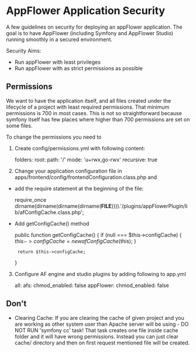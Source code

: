 # AppFlower Application Security
A few guidelines on security for deploying an appFlower application. The goal is to have AppFlower (including Symfony and AppFlower Studio) running smoothly in a secured environment.

Security Aims:

 * Run appFlower with least privileges
 * Run appFlower with as strict permissions as possible
 
## Permissions 
We want to have the application itself, and all files created under the lifecycle of a project with least required permissions. That minimum permissions is 700 in most cases. This is not so straightforward because symfony itself has few places where higher than 700 permissions are set on some files.

To change the permissions you need to

1. Create config/permissions.yml with following content:

    folders:
      root:
        path: '/'
        mode: 'u+rwx,go-rwx'
        recursive: true

2. Change your application configuration file in apps/frontend/config/frontendConfiguration.class.php and

 * add the require statement at the beginning of the file:

    require_once dirname(dirname(dirname(dirname(__FILE__)))).'/plugins/appFlowerPlugin/lib/afConfigCache.class.php';

 * Add getConfigCache() method

    public function getConfigCache()
    {
        if (null === $this->configCache) {
            $this->configCache = new afConfigCache($this);
        }

        return $this->configCache;
    }

3. Configure AF engine and studio plugins by adding following to app.yml

    all:
      afs:
        chmod_enabled: false
      appFlower:
        chmod_enabled: false

## Don't
 * Clearing Cache: If you are clearing the cache of given project and you are working as other system user than Apache server will be using - DO NOT RUN 'symfony cc' task! That task creates one file inside cache folder and it will have wrong permissions. Instead you can just clear cache/ directory and then on first request mentioned file will be created.
